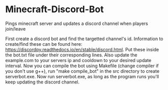# Minecraft-Discord-Bot
Pings minecraft server and updates a discord channel when players join/leave

First create a discord bot and find the targetted channel's id. Information to create/find these can be found here: https://discordpy.readthedocs.io/en/stable/discord.html.
Put these inside the bot.txt file under their corresponding lines. Also update the example.com to your servers ip and cooldown to your desired update interval.
Now you can compile the bot using Makefile (change compiler if you don't use g++), run "make compile_bot" in the src directory to create serverbot.exe.
Now run serverbot.exe, as long as the program runs you'll keep updating the discord channel.
